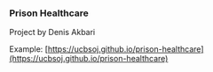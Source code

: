 ### Prison Healthcare

Project by Denis Akbari

Example: [https://ucbsoj.github.io/prison-healthcare](https://ucbsoj.github.io/prison-healthcare)
